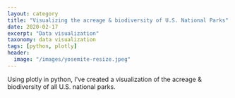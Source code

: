 ```yaml
---
layout: category
title: "Visualizing the acreage & biodiversity of U.S. National Parks"
date: 2020-02-17
excerpt: "Data visualization"
taxonomy: data visualization
tags: [python, plotly]
header:
  image: "/images/yosemite-resize.jpeg"
---
```

Using plotly in python, I've created a visualization of the acreage & biodiversity of all U.S. national parks.

